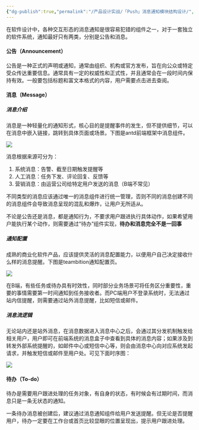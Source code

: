 ```yaml
---
{"dg-publish":true,"permalink":"/产品设计实战/「Push」消息通知模块结构设计/","created":"2023-10-17T22:33:11.000+08:00","updated":"2023-10-22T22:32:12.000+08:00"}
---
```


在软件设计中，各种交互形态的消息通知是很容易犯错的组件之一，对于一套独立的软件系统，通知最好只有两类，分别是公告和消息。

#### 公告（Announcement）
公告是一种正式的声明或通知，通常由组织、机构或官方发布，旨在向公众或特定受众传达重要信息。通常具有一定的权威性和正式性，并且通常会在一段时间内保持有效。一般要包括标题和富文本格式的内容，用户需要点击进去查阅。

#### 消息（Message）
##### 消息介绍
消息是一种轻量化的通知形式，核心目的是提醒事件的发生，但不提供细节，可以在消息中嵌入链接，跳转到具体页面或场景。下图是antd前端框架中消息组件。

![](https://s2.loli.net/2023/10/22/mIgWZiX42wYOJrs.png)

消息根据来源可分为：
1. 系统消息：告警、截至日期触发提醒等
2. 人工消息：任务下发、评论回复、反馈等
3. 营销消息：由运营公司给特定用户发送的消息（B端不常见）

不同类型的消息应该通过唯一的消息组件进行统一管理，否则不同的消息创建不同的消息组件会导致消息呈现的混乱和爆炸，让用户无所适从。

不论是公告还是消息，都是通知行为，不要求用户跟进执行具体动作，如果希望用户能执行某个动作，则需要通过“待办”组件实现，**待办和消息完全不是一回事**

##### 通知配置
成熟的商业化软件产品，应该提供灵活的消息配置能力，以便用户自己决定接收什么样的消息提醒。下图是teambition通知配置页。

![](https://s2.loli.net/2023/10/22/vxwkjLKcYQD4AoX.png)

在B端，有些任务或待办具有时效性，同时部分业务场景可将任务区分重要性，重要的事情需要第一时间通知到任务接收者。而PC端用户不登录系统时，无法通过站内信提醒，则需要通过站外消息提醒，比如短信或邮件。

##### 消息流逻辑
无论站内还是站外消息，在消息数据进入消息中心之后，会通过其分发机制触发给相关用户，用户即可在前端系统的消息盒子中查看到具体的消息内容；如果涉及到转发外部系统提醒的，如邮件中心或短信中心等，则会由消息中心向对应系统发起请求，并触发短信或邮件至用户处。可见下面时序图：

![](https://s2.loli.net/2023/10/22/9CS8OQ62zNUpMLy.png)

#### 待办（To-do）
待办是需要用户跟进处理的任务对象，有自身的状态，有时候会有过期时间，而消息只是一条无状态的通知。

一条待办消息被创建后，建议通过消息通知组件给用户发送提醒。但无论是否提醒用户，待办一定要在工作台或首页比较显眼的位置呈现出，提示用户跟进处理。